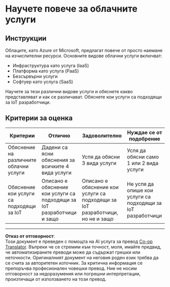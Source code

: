 <!--
CO_OP_TRANSLATOR_METADATA:
{
  "original_hash": "bfd35499bd68d7d740242bfea784bbeb",
  "translation_date": "2025-08-28T11:25:24+00:00",
  "source_file": "2-farm/lessons/4-migrate-your-plant-to-the-cloud/assignment.md",
  "language_code": "bg"
}
-->
# Научете повече за облачните услуги

## Инструкции

Облаците, като Azure от Microsoft, предлагат повече от просто наемане на изчислителни ресурси. Основните видове облачни услуги включват:

* Инфраструктура като услуга (IaaS)
* Платформа като услуга (PaaS)
* Безсървърни услуги
* Софтуер като услуга (SaaS)

Научете за тези различни видове услуги и обяснете какво представляват и как се различават. Обяснете кои услуги са подходящи за IoT разработчици.

## Критерии за оценка

| Критерии | Отлично | Задоволително | Нуждае се от подобрение |
| -------- | --------- | -------- | ----------------- |
| Обяснение на различните облачни услуги | Дадени са ясни обяснения за всичките 4 вида услуги | Успя да обясни 3 вида услуги | Успя да обясни само 1 или 2 вида услуги |
| Обяснение кои услуги са подходящи за IoT | Описано е обяснение кои услуги са подходящи за IoT разработчици и защо | Описано е обяснение кои услуги са подходящи за IoT разработчици, но не и защо | Не успя да опише кои услуги са подходящи за IoT разработчици |

---

**Отказ от отговорност**:  
Този документ е преведен с помощта на AI услуга за превод [Co-op Translator](https://github.com/Azure/co-op-translator). Въпреки че се стремим към точност, моля, имайте предвид, че автоматизираните преводи може да съдържат грешки или неточности. Оригиналният документ на неговия роден език трябва да се счита за авторитетен източник. За критична информация се препоръчва професионален човешки превод. Ние не носим отговорност за недоразумения или погрешни интерпретации, произтичащи от използването на този превод.